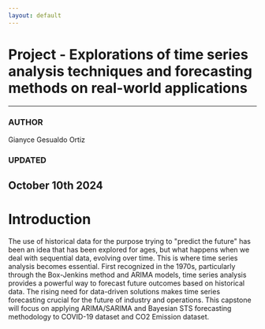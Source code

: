 ```yaml
---
layout: default
---
```


# Project - Explorations of time series analysis techniques and forecasting methods on real-world applications

---

### AUTHOR

Gianyce Gesualdo Ortiz

### UPDATED

October 10th 2024
---

# Introduction

The use of historical data for the purpose trying to "predict the future" has been an idea that has been explored for ages, but what happens when we deal with sequential data, evolving over time. This is where time series analysis becomes essential. First recognized in the 1970s, particularly through the Box-Jenkins method and ARIMA models, time series analysis provides a powerful way to forecast future outcomes based on historical data. The rising need for data-driven solutions makes time series forecasting crucial for the future of industry and operations. This capstone will focus on applying ARIMA/SARIMA and Bayesian STS forecasting methodology to COVID-19 dataset and CO2 Emission dataset.



